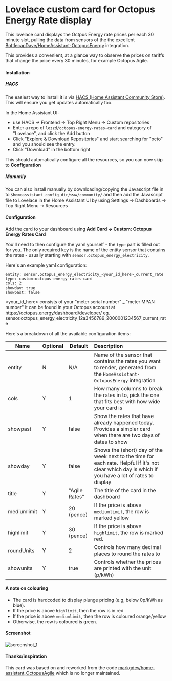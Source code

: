 # Lovelace custom card for Octopus Energy Rate display

This lovelace card displays the Octpus Energy rate prices per each 30 minute slot, pulling the
data from sensors of the the excellent [BottlecapDave/HomeAssistant-OctopusEnergy](https://github.com/BottlecapDave/)
integration.

This provides a convenient, at a glance way to observe the prices on tariffs that change the
price every 30 minutes, for example Octopus Agile.


#### Installation
##### HACS
The easiest way to install it is via [HACS (Home Assistant Community Store)](https://github.com/hacs/frontend). This will ensure you get updates automatically too. 

In the Home Assistant UI:
* use HACS -> Frontend -> Top Right Menu -> Custom repositories
* Enter a repo of `lozzd/octopus-energy-rates-card` and category of "Lovelace", and click the Add button
* Click "Explore & Download Repositories" and start searching for "octo" and you should see the entry. 
* Click "Download" in the bottom right

This should automatically configure all the resources, so you can now skip to **Configuration**

##### Manually
You can also install manually by downloading/copying the Javascript file in to `$homeassistant_config_dir/www/community/` and then add the Javascript file to Lovelace in the Home Assistant UI by using
Settings -> Dashboards -> Top Right Menu -> Resources

#### Configuration
Add the card to your dashboard using **Add Card -> Custom: Octopus Energy Rates Card**

You'll need to then configure the yaml yourself - the `type` part is filled out for you. The only required key is the name of the entity sensor that contains the rates - usually starting with `sensor.octopus_energy_electricity`.  

Here's an example yaml configuration: 

```
entity: sensor.octopus_energy_electricity_<your_id_here>_current_rate
type: custom:octopus-energy-rates-card
cols: 2
showday: true
showpast: false
```
<your_id_here> consists of your "meter serial number" _ "meter MPAN number" it can be found in your Octopus account at https://octopus.energy/dashboard/developer/ eg. sensor.octopus_energy_electricity_12a3456789_2000001234567_current_rate

Here's a breakdown of all the available configuration items:

| Name        | Optional | Default       | Description                                                                                                                                          |
|-------------|----------|---------------|:-----------------------------------------------------------------------------------------------------------------------------------------------------|
| entity      | N        | N/A           | Name of the sensor that contains the rates you want to render, generated from the `HomeAssistant-OctopusEnergy` integration                          |
| cols        | Y        | 1             | How many columns to break the rates in to, pick the one that fits best with how wide your card is                                                    |
| showpast    | Y        | false         | Show the rates that have already happened today. Provides a simpler card when there are two days of dates to show                                    |
| showday     | Y        | false         | Shows the (short) day of the week next to the time for each rate. Helpful if it's not clear which day is which if you have a lot of rates to display |
| title       | Y        | "Agile Rates" | The title of the card in the dashboard                                                                                                               |
| mediumlimit | Y        | 20 (pence)    | If the price is above `mediumlimit`, the row is marked yellow                                                                                        |
| highlimit   | Y        | 30 (pence)    | If the price is above `highlimit`, the row is marked red.                                                                                            |
| roundUnits  | Y        | 2             | Controls how many decimal places to round the rates to                                                                                               |
| showunits   | Y        | true          | Controls whether the prices are printed with the unit (p/kWh)                                                                                        |


#### A note on colouring

* The card is hardcoded to display plunge pricing (e.g, below 0p/kWh as blue). 
* If the price is above `highlimit`, then the row is in red
* If the price is above `mediumlimit`, then the row is coloured orange/yellow
* Otherwise, the row is coloured is green. 

#### Screenshot
![screenshot_1](assets/screenshot_1.png)


#### Thanks/inspiration
This card was based on and reworked from the code [markgdev/home-assistant_OctopusAgile](https://github.com/markgdev/home-assistant_OctopusAgile/tree/master/custom_cards) which is no longer maintained. 

